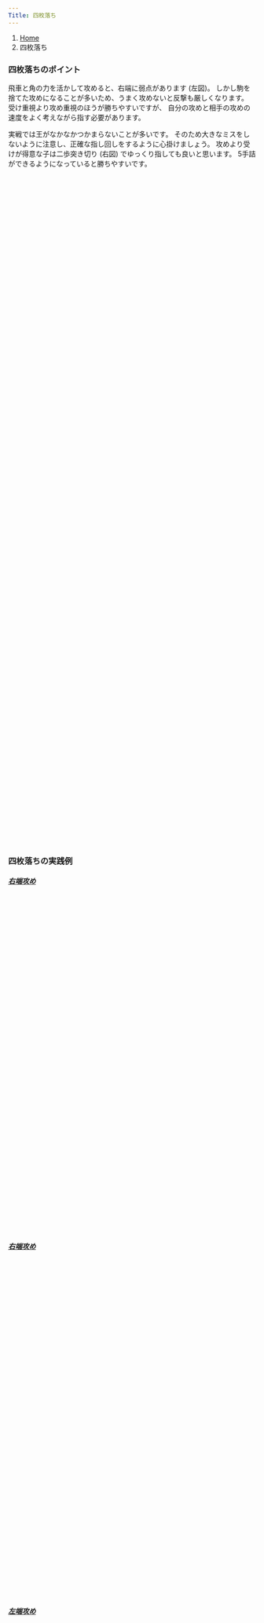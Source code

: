 ```yaml
---
Title: 四枚落ち
---
```

<nav aria-label="breadcrumb">
  <ol class="breadcrumb mb-3">
    <li class="breadcrumb-item"><a href="/shogi-beginners/">Home</a></li>
    <li class="breadcrumb-item active" aria-current="page">四枚落ち</li>
  </ol>
</nav>
<div class="row">
  <div class="col-lg-6">
    <h3 class="pt-4">四枚落ちのポイント</h3>
    <p>飛車と角の力を活かして攻めると、右端に弱点があります (左図)。
    しかし駒を捨てた攻めになることが多いため、うまく攻めないと反撃も厳しくなります。
    受け重視より攻め重視のほうが勝ちやすいですが、
    自分の攻めと相手の攻めの速度をよく考えながら指す必要があります。
    </p>
    <p>実戦では王がなかなかつかまらないことが多いです。
    そのため大きなミスをしないように注意し、正確な指し回しをするように心掛けましょう。
    攻めより受けが得意な子は二歩突き切り (右図) でゆっくり指しても良いと思います。
    5手詰ができるようになっていると勝ちやすいです。
    </p>
  </div>
  <div class="col">
    <div class="col p-1" tabindex="-1">
      <script id="summary1-kif" type="kif">
上手：上手
上手の持駒：なし
  ９ ８ ７ ６ ５ ４ ３ ２ １
+---------------------------+
| ・v桂 ・ ・ ・ ・ ・v桂 ・|一
| ・ ・ ・ ・v玉 ・v金v銀 ・|二
|v歩v歩 ・v歩v銀v歩v歩v歩v歩|三
| ・ ・v歩v金v歩 ・ ・ ・ ・|四
| ・ ・ ・ ・ ・ ・ ・ 銀 歩|五
| ・ ・ 歩 ・ ・ ・ ・ ・ ・|六
| 歩 歩 ・ 歩 歩 歩 歩 ・ ・|七
| ・ 角 ・ ・ ・ ・ ・ 飛 ・|八
| 香 桂 銀 金 玉 金 ・ 桂 香|九
+---------------------------+
下手：下手
下手の持駒：歩　
手数＝24  ▲２五銀  まで
      </script>
      <svg id="summary1" xmlns="http://www.w3.org/2000/svg" viewBox="0,0,400,540"></svg>
    </div>
  </div>
  <div class="col">
    <div class="col p-1" tabindex="-1">
      <script id="summary2-kif" type="kif">
上手：下手
上手の持駒：なし
  ９ ８ ７ ６ ５ ４ ３ ２ １
+---------------------------+
| ・v桂 ・ ・ ・ ・ ・v桂 ・|一
| ・ ・v金 ・v玉 ・v金v銀 ・|二
|v歩v歩 ・v歩v銀v歩v歩v歩v歩|三
| ・ ・v歩 ・v歩 ・ ・ ・ ・|四
| ・ ・ ・ ・ ・ 歩 歩 ・ ・|五
| ・ ・ 歩 ・ ・ ・ ・ ・ ・|六
| 歩 歩 ・ 歩 歩 銀 ・ 歩 歩|七
| ・ 角 ・ ・ ・ ・ 飛 ・ ・|八
| 香 桂 銀 金 玉 金 ・ 桂 香|九
+---------------------------+
下手：上手
下手の持駒：なし
手数＝16  ▲３八飛  まで
      </script>
      <svg id="summary2" xmlns="http://www.w3.org/2000/svg" viewBox="0,0,400,540"></svg>
    </div>
  </div>
</div>
<div>
  <h3 class="pt-4">四枚落ちの実践例</h3>
  <div class="row">
    <div class="col-md">
      <div class="row">
        <div class="col pb-3">
          <a href="/shogi-beginners/4mai/example1/">
            <h5>右端攻め</h5>
            <script id="example1-kif" type="kif">
上手：上手
上手の持駒：なし
  ９ ８ ７ ６ ５ ４ ３ ２ １
+---------------------------+
| ・v桂 ・ ・ ・ ・ ・v桂 ・|一
| ・ ・ ・ ・v玉 ・v金v銀 ・|二
|v歩v歩 ・v歩v銀v歩v歩v歩v歩|三
| ・ ・v歩v金v歩 ・ ・ ・ ・|四
| ・ ・ ・ ・ ・ ・ ・ 銀 歩|五
| ・ ・ 歩 ・ ・ ・ ・ ・ ・|六
| 歩 歩 ・ 歩 歩 歩 歩 ・ ・|七
| ・ 角 ・ ・ ・ ・ ・ 飛 ・|八
| 香 桂 銀 金 玉 金 ・ 桂 香|九
+---------------------------+
下手：下手
下手の持駒：歩　
手数＝24  ▲２五銀  まで
            </script>
            <svg id="example1" xmlns="http://www.w3.org/2000/svg" viewBox="0,0,400,540"></svg>
          </a>
        </div>
        <div class="col pb-3">
          <a href="/shogi-beginners/4mai/example2/">
            <h5>右端攻め</h5>
            <script id="example2-kif" type="kif">
上手：上手
上手の持駒：なし
  ９ ８ ７ ６ ５ ４ ３ ２ １
+---------------------------+
| ・v桂 ・ ・ ・ ・ ・v桂 ・|一
| ・ ・ ・ ・ ・v金v金v銀 ・|二
|v歩v歩v歩v歩v銀v玉 ・v歩v歩|三
| ・ ・ ・ ・v歩v歩v歩 ・ ・|四
| ・ ・ ・ ・ ・ ・ ・ 銀 歩|五
| ・ ・ 歩 ・ ・ ・ ・ ・ ・|六
| 歩 歩 ・ 歩 歩 歩 歩 ・ ・|七
| ・ 角 ・ ・ ・ ・ ・ 飛 ・|八
| 香 桂 銀 金 玉 金 ・ 桂 香|九
+---------------------------+
下手：下手
下手の持駒：歩　
手数＝25  △４二金右  まで
            </script>
            <svg id="example2" xmlns="http://www.w3.org/2000/svg" viewBox="0,0,400,540"></svg>
          </a>
        </div>
      </div>
    </div>
    <div class="col-md">
      <div class="row">
        <div class="col pb-3">
          <a href="/shogi-beginners/4mai/example3/">
            <h5>左端攻め</h5>
            <script id="example3-kif" type="kif">
上手：上手
上手の持駒：なし
  ９ ８ ７ ６ ５ ４ ３ ２ １
+---------------------------+
| ・v桂 ・v金 ・ ・v銀v桂 ・|一
| ・ ・ ・ ・v玉 ・v金 ・ ・|二
|v歩v歩 ・v歩v銀v歩v歩v歩v歩|三
| ・ ・v歩 ・v歩 ・ ・ ・ ・|四
| 歩 ・ ・ ・ ・ ・ ・ ・ ・|五
| ・ ・ 歩 ・ ・ ・ ・ ・ ・|六
| ・ 歩 ・ 歩 歩 歩 歩 ・ 歩|七
| ・ 角 ・ ・ ・ ・ ・ 飛 ・|八
| 香 桂 銀 金 玉 金 銀 桂 香|九
+---------------------------+
下手：下手
下手の持駒：歩　
手数＝16  ▲９五歩  まで
            </script>
            <svg id="example3" xmlns="http://www.w3.org/2000/svg" viewBox="0,0,400,540"></svg>
          </a>
        </div>
        <div class="col pb-3">
          <a href="/shogi-beginners/4mai/example4/">
            <h5>二歩突き切り</h5>
            <script id="example4-kif" type="kif">
上手：下手
上手の持駒：なし
  ９ ８ ７ ６ ５ ４ ３ ２ １
+---------------------------+
| ・v桂 ・ ・ ・ ・ ・v桂 ・|一
| ・ ・v金 ・v玉 ・v金v銀 ・|二
|v歩v歩 ・v歩v銀v歩v歩v歩v歩|三
| ・ ・v歩 ・v歩 ・ ・ ・ ・|四
| ・ ・ ・ ・ ・ 歩 歩 ・ ・|五
| ・ ・ 歩 ・ ・ ・ ・ ・ ・|六
| 歩 歩 ・ 歩 歩 銀 ・ 歩 歩|七
| ・ 角 ・ ・ ・ ・ 飛 ・ ・|八
| 香 桂 銀 金 玉 金 ・ 桂 香|九
+---------------------------+
下手：上手
下手の持駒：なし
手数＝16  ▲３八飛  まで
            </script>
            <svg id="example4" xmlns="http://www.w3.org/2000/svg" viewBox="0,0,400,540"></svg>
          </a>
        </div>
      </div>
    </div>
  </div>
</div>
<div>
  <div class="row pt-3">
    <div class="col-md">
      <div class="row">
        <div class="col pb-3">
          <a href="/shogi-beginners/4mai/example5/">
            <h5>右端攻め</h5>
            <script id="example5-kif" type="kif">
上手：上手
上手の持駒：なし
  ９ ８ ７ ６ ５ ４ ３ ２ １
+---------------------------+
| ・v桂 ・ ・v玉 ・ ・ ・ ・|一
| ・ ・ ・ ・ ・ ・v金v銀 ・|二
|v歩 ・v歩v銀v金 ・v桂v歩v歩|三
| ・v歩 ・v歩v歩v歩v歩 ・ ・|四
| ・ ・ ・ ・ ・ ・ ・ ・ 歩|五
| ・ ・ 歩 ・ ・ ・ 銀 ・ ・|六
| 歩 歩 ・ 歩 歩 歩 歩 ・ ・|七
| ・ 角 金 銀 ・ ・ ・ 飛 ・|八
| 香 桂 ・ ・ 玉 金 ・ 桂 香|九
+---------------------------+
下手：下手
下手の持駒：歩　
手数＝27  △４四歩  まで
            </script>
            <svg id="example5" xmlns="http://www.w3.org/2000/svg" viewBox="0,0,400,540"></svg>
          </a>
        </div>
        <div class="col pb-3">
          <a href="/shogi-beginners/4mai/example6/">
            <h5>右端攻め</h5>
            <script id="example6-kif" type="kif">
上手：上手
上手の持駒：なし
  ９ ８ ７ ６ ５ ４ ３ ２ １
+---------------------------+
| ・v桂 ・ ・ ・ ・v玉v桂 ・|一
| ・ ・ ・ ・v金 ・v金v銀 ・|二
|v歩 ・ ・v歩 ・v歩v歩v歩v歩|三
| ・v歩v歩v銀v歩 ・ ・ ・ ・|四
| ・ ・ ・ ・ ・ ・ ・ ・ 歩|五
| ・ ・ 歩 ・ ・ ・ 歩 ・ ・|六
| 歩 歩 ・ 歩 歩 歩 ・ ・ ・|七
| ・ 角 金 銀 ・ 銀 ・ 飛 ・|八
| 香 桂 ・ 玉 ・ 金 ・ 桂 香|九
+---------------------------+
下手：下手
下手の持駒：歩　
手数＝27  △３一玉  まで
            </script>
            <svg id="example6" xmlns="http://www.w3.org/2000/svg" viewBox="0,0,400,540"></svg>
          </a>
        </div>
      </div>
    </div>
    <div class="col-md">
      <div class="row">
        <div class="col pb-3">
          <a href="/shogi-beginners/4mai/example7/">
            <h5>右端攻め</h5>
            <script id="example7-kif" type="kif">
上手：上手
上手の持駒：歩　
  ９ ８ ７ ６ ５ ４ ３ ２ １
+---------------------------+
| ・v桂 ・ ・ ・ ・ ・v桂 ・|一
| ・ ・ ・ ・v金v玉v金v銀 ・|二
|v歩 ・ ・v歩 ・v歩v歩 ・v歩|三
| ・v歩v歩v銀v歩 ・ ・ ・ ・|四
| ・ ・ ・ ・ ・ ・ ・ ・ 歩|五
| ・ ・ 歩 ・ ・ ・ 銀 ・ ・|六
| 歩 歩 ・ 歩 歩 歩 歩 ・ ・|七
| ・ 角 ・ ・ ・ ・ ・ 飛 ・|八
| 香 桂 銀 金 玉 金 ・ 桂 香|九
+---------------------------+
下手：下手
下手の持駒：歩　
手数＝23  △５二金  まで
            </script>
            <svg id="example7" xmlns="http://www.w3.org/2000/svg" viewBox="0,0,400,540"></svg>
          </a>
        </div>
        <div class="col pb-3">
          <a href="/shogi-beginners/4mai/example8/">
            <h5>右端攻め</h5>
            <script id="example8-kif" type="kif">
上手：上手
上手の持駒：なし
  ９ ８ ７ ６ ５ ４ ３ ２ １
+---------------------------+
| ・v桂 ・ ・ ・ ・ ・v桂 ・|一
| ・ ・ ・ ・v金 ・v金v銀 ・|二
| ・ ・ ・v歩 ・v玉 ・v歩v歩|三
|v歩v歩v歩v銀 ・v歩v歩 ・ ・|四
| ・ ・ ・ ・v歩 ・ ・ ・ 歩|五
| 歩 ・ 歩 ・ ・ ・ 銀 ・ ・|六
| ・ 歩 ・ 歩 歩 歩 歩 ・ ・|七
| ・ 角 金 銀 金 ・ ・ 飛 ・|八
| 香 桂 ・ 玉 ・ ・ ・ 桂 香|九
+---------------------------+
下手：下手
下手の持駒：歩　
手数＝33  △９四歩  まで
            </script>
            <svg id="example8" xmlns="http://www.w3.org/2000/svg" viewBox="0,0,400,540"></svg>
          </a>
        </div>
      </div>
    </div>
  </div>
</div>
<div class="pt-4">
  <h3><ruby>詰将棋<rt>つめしょうぎ</rt></ruby>のおすすめ<ruby>書籍<rt>しょせき</rt></ruby></h3>
  <p>5手詰の練習をおすすめします。</p>
  <div class="text-center pt-3">
    <iframe style="width:120px;height:240px;" marginwidth="0" marginheight="0" scrolling="no" frameborder="0" src="https://rcm-fe.amazon-adsystem.com/e/cm?ref=qf_sp_asin_til&t=manbossocialt-22&m=amazon&o=9&p=8&l=as1&IS1=1&detail=1&asins=4861370353&linkId=7f2b045e5de6d20c261e1121181d0f8e&bc1=ffffff&amp;lt1=_top&fc1=333333&lc1=0066c0&bg1=ffffff&f=ifr"></iframe>
    <iframe style="width:120px;height:240px;" marginwidth="0" marginheight="0" scrolling="no" frameborder="0" src="https://rcm-fe.amazon-adsystem.com/e/cm?ref=qf_sp_asin_til&t=manbossocialt-22&m=amazon&o=9&p=8&l=as1&IS1=1&detail=1&asins=4861370418&linkId=7d49bbad1901fcb11481d4b2f995c955&bc1=ffffff&amp;lt1=_top&fc1=333333&lc1=0066c0&bg1=ffffff&f=ifr"></iframe>
    <iframe style="width:120px;height:240px;" marginwidth="0" marginheight="0" scrolling="no" frameborder="0" src="https://rcm-fe.amazon-adsystem.com/e/cm?ref=qf_sp_asin_til&t=manbossocialt-22&m=amazon&o=9&p=8&l=as1&IS1=1&detail=1&asins=4861370507&linkId=7d657a68fcda4dcb682183d5521b49f2&bc1=ffffff&amp;lt1=_top&fc1=333333&lc1=0066c0&bg1=ffffff&f=ifr"></iframe>
    <iframe style="width:120px;height:240px;" marginwidth="0" marginheight="0" scrolling="no" frameborder="0" src="https://rcm-fe.amazon-adsystem.com/e/cm?ref=qf_sp_asin_til&t=manbossocialt-22&m=amazon&o=9&p=8&l=as1&IS1=1&detail=1&asins=4422751220&linkId=b86a7ee7dec0ce2d9046d331e03d3f90&bc1=ffffff&amp;lt1=_top&fc1=333333&lc1=0066c0&bg1=ffffff&f=ifr"></iframe>
  </div>
</div>
<script src="/shogi-beginners/kifu-viewer.js"></script>
{{< script >}}
  ['summary1', 'summary2', 'example1', 'example2', 'example3', 'example4',
   'example5', 'example6', 'example7', 'example8'].forEach(id => {
    new KifuViewer(document.getElementById(id), { buttons: 'none' })
      .loadString(document.getElementById(id + '-kif').textContent);
  });
{{< /script >}}

